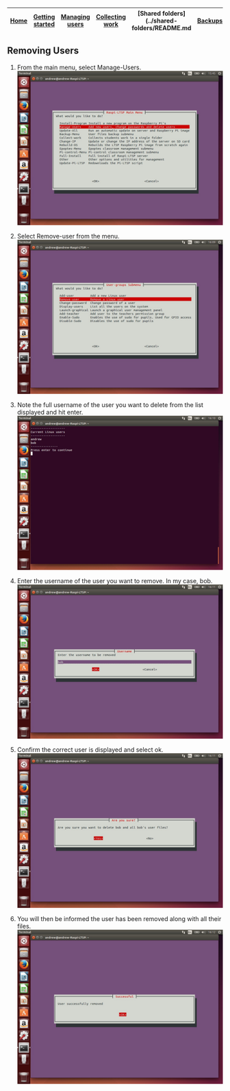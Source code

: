 [Home](../README.md)    | [Getting started](../installation/getting-started.md)     | [Managing users](../manage-users/README.md) | [Collecting work](../collect-work.md) | [Shared folders](../shared-folders/README.md | [Backups](../backups/README.md) | [Advanced options](../advanced/README.md) 
| :-----------: |:-------------:| :-----:| :-----:| :-----:| :-----:| :-----:| 


Removing Users
------

1.  From the main menu, select Manage-Users.
    ![](../images/image41.jpeg)

2.  Select Remove-user from the menu. ![](../images/image46.jpeg)

3.  Note the full username of the user you want to delete from the list
    displayed and hit enter. ![](../images/image47.jpeg)

4.  Enter the username of the user you want to remove. In my case, bob.
    ![](../images/image48.jpeg)

5.  Confirm the correct user is displayed and select ok.
    ![](../images/image49.jpeg)

6.  You will then be informed the user has been removed along with all
    their files. ![](../images/image50.jpeg)

